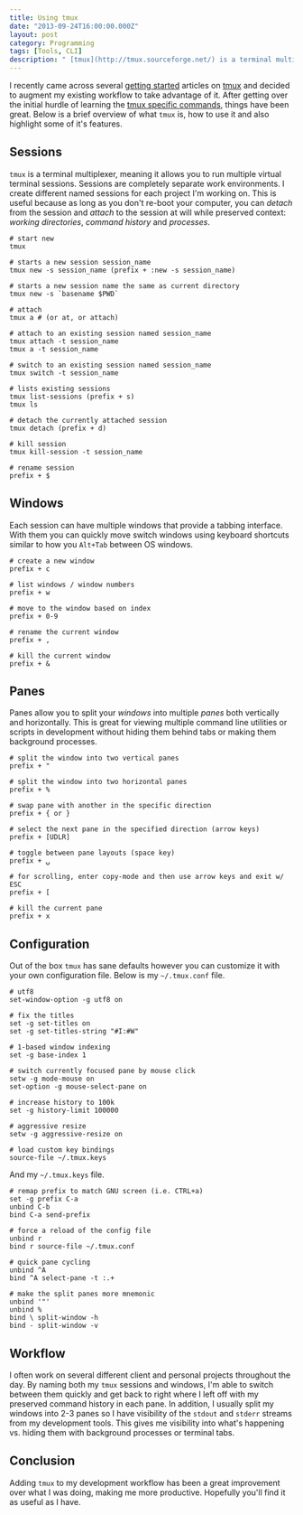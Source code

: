 ```yaml
---
title: Using tmux
date: "2013-09-24T16:00:00.000Z"
layout: post
category: Programming
tags: [Tools, CLI]
description: " [tmux](http://tmux.sourceforge.net/) is a terminal multiplexer, meaning it allows you to run multiple terminal _sessions_, each composed of _windows_ which can be split both vertically and horizontally into _panes_."
---
```


I recently came across several [getting started][1] articles on [tmux][2] and decided to augment my existing workflow to take advantage of it. After getting over the initial hurdle of learning the [tmux specific commands][3], things have been great. Below is a brief overview of what `tmux` is, how to use it and also highlight some of it's&nbsp;features.

## Sessions

`tmux` is a terminal multiplexer, meaning it allows you to run multiple virtual terminal sessions. Sessions are completely separate work environments. I create different named sessions for each project I'm working on. This is useful because as long as you don't re-boot your computer, you can _detach_ from the session and _attach_ to the session at will while preserved context: _working directories_, _command history_ and&nbsp;_processes_.

```
# start new
tmux

# starts a new session session_name
tmux new -s session_name (prefix + :new -s session_name)

# starts a new session name the same as current directory
tmux new -s `basename $PWD`

# attach
tmux a # (or at, or attach)

# attach to an existing session named session_name
tmux attach -t session_name
tmux a -t session_name

# switch to an existing session named session_name
tmux switch -t session_name

# lists existing sessions
tmux list-sessions (prefix + s)
tmux ls

# detach the currently attached session
tmux detach (prefix + d)

# kill session
tmux kill-session -t session_name

# rename session
prefix + $
```

## Windows

Each session can have multiple windows that provide a tabbing interface. With them you can quickly move switch windows using keyboard shortcuts similar to how you `Alt+Tab` between OS&nbsp;windows.

```
# create a new window
prefix + c

# list windows / window numbers
prefix + w

# move to the window based on index
prefix + 0-9

# rename the current window
prefix + ,

# kill the current window
prefix + &
```

## Panes

Panes allow you to split your _windows_ into multiple _panes_ both vertically and horizontally. This is great for viewing multiple command line utilities or scripts in development without hiding them behind tabs or making them background&nbsp;processes.

```
# split the window into two vertical panes
prefix + "

# split the window into two horizontal panes
prefix + %

# swap pane with another in the specific direction
prefix + { or }

# select the next pane in the specified direction (arrow keys)
prefix + [UDLR]

# toggle between pane layouts (space key)
prefix + ⍽

# for scrolling, enter copy-mode and then use arrow keys and exit w/ ESC 
prefix + [

# kill the current pane
prefix + x
```

## Configuration

Out of the box `tmux` has sane defaults however you can customize it with your own configuration file. Below is my `~/.tmux.conf`&nbsp;file.

```
# utf8
set-window-option -g utf8 on

# fix the titles
set -g set-titles on
set -g set-titles-string "#I:#W"

# 1-based window indexing
set -g base-index 1

# switch currently focused pane by mouse click
setw -g mode-mouse on
set-option -g mouse-select-pane on

# increase history to 100k
set -g history-limit 100000 

# aggressive resize
setw -g aggressive-resize on

# load custom key bindings
source-file ~/.tmux.keys
```

And my `~/.tmux.keys`&nbsp;file.

```
# remap prefix to match GNU screen (i.e. CTRL+a)
set -g prefix C-a
unbind C-b
bind C-a send-prefix

# force a reload of the config file
unbind r
bind r source-file ~/.tmux.conf

# quick pane cycling
unbind ^A
bind ^A select-pane -t :.+

# make the split panes more mnemonic
unbind '"'
unbind %
bind \ split-window -h
bind - split-window -v
```

## Workflow

I often work on several different client and personal projects throughout the day. By naming both my `tmux` sessions and windows, I'm able to switch between them quickly and get back to right where I left off with my preserved command history in each pane. In addition, I usually split my windows into 2-3 panes so I have visibility of the `stdout` and `stderr` streams from my development tools. This gives me visibility into what's happening vs. hiding them with background processes or terminal&nbsp;tabs.

## Conclusion

Adding `tmux` to my development workflow has been a great improvement over what I was doing, making me more productive. Hopefully you'll find it as useful as I&nbsp;have.

[1]:https://www.google.com/webhp?sourceid=chrome-instant&ie=UTF-8#hl=en&output=search&sclient=psy-ab&q=tmux%20tutorial&oq=&gs_l=&pbx=1&fp=45c3b9a0a6db80f8&bav=on.2,or.r_gc.r_pw.r_cp.r_qf.,cf.osb&biw=1110&bih=825
[2]:http://tmux.sourceforge.net/
[3]:https://gist.github.com/MohamedAlaa/2961058
